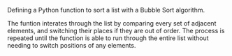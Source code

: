 Defining a Python function to sort a list with a Bubble Sort algorithm.

The funtion interates through the list by comparing every set of adjacent elements,
and switching their places if they are out of order. The process is repeated until 
the function is able to run through the entire list without needing to switch positions
of any elements.
